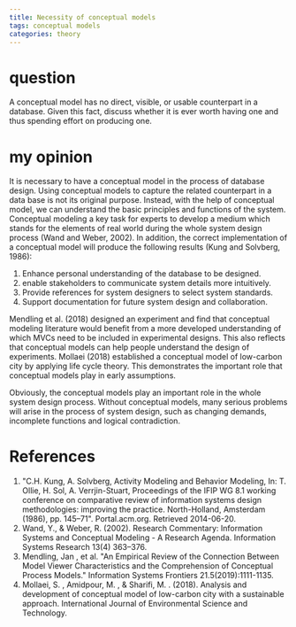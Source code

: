 ```yaml
---
title: Necessity of conceptual models
tags: conceptual models
categories: theory
---
```

# question
A conceptual model has no direct, visible, or usable counterpart in a database. Given this fact, discuss whether it is ever worth having one and thus spending effort on producing one. 

# my opinion
It is necessary to have a conceptual model in the process of database design. Using conceptual models to capture the related counterpart in a data base is not its original purpose. Instead, with the help of conceptual model, we can understand the basic principles and functions of the system. Conceptual modeling a key task for experts to develop a medium which stands for the elements of real world during the whole system design process (Wand and Weber, 2002). In addition, the correct implementation of a conceptual model will produce the following results (Kung and Solvberg, 1986):
1. Enhance personal understanding of the database to be designed.
2. enable stakeholders to communicate system details more intuitively.
3. Provide references for system designers to select system standards.
4. Support documentation for future system design and collaboration. 

Mendling et al. (2018) designed an experiment and find that conceptual modeling literature would benefit from a more developed understanding of which MVCs need to be included in experimental designs. This also reflects that conceptual models can help people understand the design of experiments. Mollaei (2018) established a conceptual model of low-carbon city by applying life cycle theory. This demonstrates the important role that conceptual models play in early assumptions.

Obviously, the conceptual models play an important role in the whole system design process. Without conceptual models, many serious problems will arise in the process of system design, such as changing demands, incomplete functions and logical contradiction.

# References
1. "C.H. Kung, A. Solvberg, Activity Modeling and Behavior Modeling, In: T. Ollie, H. Sol, A. Verrjin-Stuart, Proceedings of the IFIP WG 8.1 working conference on comparative review of information systems design methodologies: improving the practice. North-Holland, Amsterdam (1986), pp. 145–71". Portal.acm.org. Retrieved 2014-06-20.
2. Wand, Y., & Weber, R. (2002). Research Commentary: Information Systems and Conceptual Modeling - A Research Agenda. Information Systems Research 13(4) 363–376.
3. Mendling, Jan , et al. "An Empirical Review of the Connection Between Model Viewer Characteristics and the Comprehension of Conceptual Process Models." Information Systems Frontiers 21.5(2019):1111-1135.
4. Mollaei, S. , Amidpour, M. , & Sharifi, M. . (2018). Analysis and development of conceptual model of low-carbon city with a sustainable approach. International Journal of Environmental Science and Technology.
